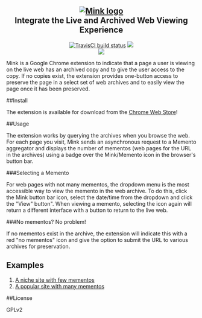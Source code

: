 <h2 align="center">
 <a href="https://github.com/machawk1/mink"><img src="https://cdn.rawgit.com/machawk1/Mink/master/mink-plugin/images/mink_marvel_300.png" alt="Mink logo" /></a><br />Integrate the Live and Archived Web Viewing Experience</h2>

<p align="center">
  <a href="https://travis-ci.org/machawk1/mink"><img src="https://travis-ci.org/machawk1/Mink.svg" alt="TravisCI build status" /></a>
  <a href="http://standardjs.com/"><img src="https://img.shields.io/badge/code%20style-standard-brightgreen.svg" /></a>
  <br /><a href="http://matkelly.com/mink"><img src="https://developer.chrome.com/webstore/images/ChromeWebStore_BadgeWBorder_v2_206x58.png"></a>
</p>


Mink is a Google Chrome extension to indicate that a page a user is viewing on the live web has an archived copy and to give the user access to the copy. If no copies exist, the extension provides one-button access to preserve the page in a select set of web archives and to easily view the page once it has been preserved.

##Install

The extension is available for download from the [Chrome Web Store](https://chrome.google.com/webstore/detail/mink/jemoalkmipibchioofomhkgimhofbbem)!

##Usage

The extension works by querying the archives when you browse the web. For each page you visit, Mink sends an asynchronous request to a Memento aggregator and displays the number of mementos (web pages for the URL in the archives) using a badge over the Mink/Memento icon in the browser's button bar.

###Selecting a Memento

For web pages with not many mementos, the dropdown menu is the most accessible way to view the memento in the web archive. To do this, click the Mink button bar icon, select the date/time from the dropdown and click the "View" button". When viewing a memento, selecting the icon again will return a different interface with a button to return to the live web.

###No mementos? No problem!

If no mementos exist in the archive, the extension will indicate this with a red "no mementos" icon and give the option to submit the URL to various archives for preservation.

## Examples
1. [A niche site with few mementos](https://github.com/machawk1/Mink/wiki/Examples#use-case-1-a-niche-site-with-few-mementos)
1. [A popular site with many mementos](https://github.com/machawk1/Mink/wiki/Examples#use-case-2-a-popular-site-with-many-mementos)


##License

GPLv2 
